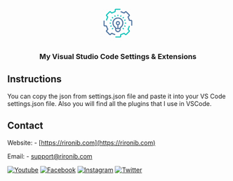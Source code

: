 <!-- PROJECT LOGO -->

<p align="center"><img src="img/3062426.png" alt="Logo" width="80" height="80"></p>

<h3 align="center">My Visual Studio Code Settings & Extensions</h3>

<!-- Insructions -->

## Instructions

You can copy the json from settings.json file and paste it into your VS Code settings.json file. Also you will find all the plugins that I use in VSCode.

<!-- CONTACT -->

## Contact

Website: - [https://rironib.com](https://rironib.com)

Email: - [support@rironib.com](mailto:support@rironib.com)

<!-- Social Links -->

[![Youtube][youtube-shield]][youtube-url]
[![Facebook][facebook-shield]][facebook-url]
[![Instagram][instagram-shield]][instagram-url]
[![Twitter][twitter-shield]][twitter-url]

<!-- MARKDOWN LINKS & IMAGES -->

[youtube-shield]: https://img.shields.io/badge/-Youtube-black.svg?style=for-the-badge&logo=youtube&color=555&logoColor=white
[youtube-url]: https://youtube.com/@RIRONiB
[facebook-shield]: https://img.shields.io/badge/-Facebook-black.svg?style=for-the-badge&logo=facebook&color=555&logoColor=white
[facebook-url]: https://facebook.com/iamronib
[instagram-shield]: https://img.shields.io/badge/-Instagram-black.svg?style=for-the-badge&logo=instagram&color=555&logoColor=white
[instagram-url]: https://instagram.com/rironib
[twitter-shield]: https://img.shields.io/badge/-Twitter-black.svg?style=for-the-badge&logo=twitter&color=555&logoColor=white
[twitter-url]: https://twitter.com/rironib
